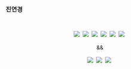 ### 진연경
  <br>
<p align="center">
  <img src="https://img.shields.io/badge/Git-F05032?style=for-the-badge&logo=Git&logoColor=white"/>&nbsp
  <img src="https://img.shields.io/badge/AndroidStudio-3DDC84?style=for-the-badge&logo=Android+Studio&logoColor=white"/>&nbsp
  <img src="https://img.shields.io/badge/IntelliJ-003764?style=for-the-badge&logo=IntelliJ+IDEA&logoColor=white"/>&nbsp 
  <img src="https://img.shields.io/badge/Eclipse-2C2255?style=for-the-badge&logo=Eclipse+IDE&logoColor=white"/>&nbsp 
  <img src="https://img.shields.io/badge/PyCharm-000000?style=for-the-badge&logo=PyCharm&logoColor=white"/>&nbsp 
  <img src="https://img.shields.io/badge/VisualStudioCode-002244?style=for-the-badge&logo=Visual+Studio+Code&logoColor=white"/>&nbsp 
  <br><br> && <br><br>
  <img src="https://img.shields.io/badge/Kotlin-0095D5?style=for-the-badge&logo=Kotlin&logoColor=white"/>&nbsp
  <img src="https://img.shields.io/badge/Java-A90533?style=for-the-badge&logo=Java&logoColor=white"/>&nbsp
  <img src="https://img.shields.io/badge/Python-FF8700?style=for-the-badge&logo=Python&logoColor=white"/>&nbsp
</p>

